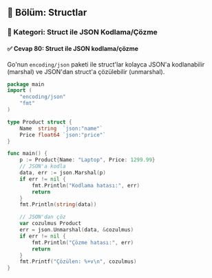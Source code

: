 ## 📘 Bölüm: Structlar  
### 🔹 Kategori: Struct ile JSON Kodlama/Çözme  
#### ✅ Cevap 80: Struct ile JSON kodlama/çözme

Go'nun `encoding/json` paketi ile struct'lar kolayca JSON'a kodlanabilir (marshal) ve JSON'dan struct'a çözülebilir (unmarshal).

```go
package main
import (
    "encoding/json"
    "fmt"
)

type Product struct {
    Name  string  `json:"name"`
    Price float64 `json:"price"`
}

func main() {
    p := Product{Name: "Laptop", Price: 1299.99}
    // JSON'a kodla
    data, err := json.Marshal(p)
    if err != nil {
        fmt.Println("Kodlama hatası:", err)
        return
    }
    fmt.Println(string(data))

    // JSON'dan çöz
    var cozulmus Product
    err = json.Unmarshal(data, &cozulmus)
    if err != nil {
        fmt.Println("Çözme hatası:", err)
        return
    }
    fmt.Printf("Çözülen: %+v\n", cozulmus)
}
```
